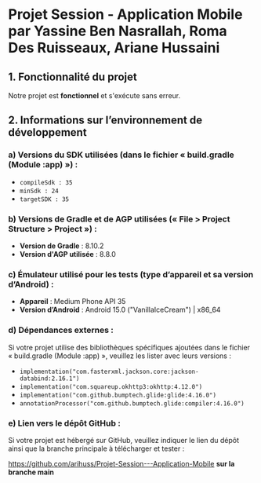 # Projet Session - Application Mobile par Yassine Ben Nasrallah, Roma Des Ruisseaux, Ariane Hussaini

## 1. Fonctionnalité du projet
Notre projet est **fonctionnel** et s'exécute sans erreur.

## 2. Informations sur l’environnement de développement

### a) Versions du SDK utilisées (dans le fichier « build.gradle (Module :app) ») :
- `compileSdk : 35`
- `minSdk : 24`
- `targetSDK : 35`

### b) Versions de Gradle et de AGP utilisées (« File > Project Structure > Project ») :
- **Version de Gradle** : 8.10.2
- **Version d'AGP utilisée** : 8.8.0

### c) Émulateur utilisé pour les tests (type d’appareil et sa version d’Android) :
- **Appareil** : Medium Phone API 35
- **Version d’Android** : Android 15.0 ("VanillaIceCream") | x86_64

### d) Dépendances externes :
Si votre projet utilise des bibliothèques spécifiques ajoutées dans le fichier « build.gradle (Module :app) », veuillez les lister avec leurs versions :
- `implementation("com.fasterxml.jackson.core:jackson-databind:2.16.1")`
- `implementation("com.squareup.okhttp3:okhttp:4.12.0")`
- `implementation("com.github.bumptech.glide:glide:4.16.0")`
- `annotationProcessor("com.github.bumptech.glide:compiler:4.16.0")`

### e)	Lien vers le dépôt GitHub :
Si votre projet est hébergé sur GitHub, veuillez indiquer le lien du dépôt ainsi que la branche principale à télécharger et tester :

https://github.com/arihuss/Projet-Session---Application-Mobile **sur la branche main**
 
